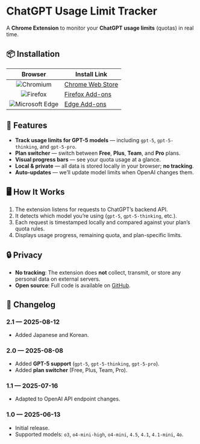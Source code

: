 # ChatGPT Usage Limit Tracker

A **Chrome Extension** to monitor your **ChatGPT usage limits** (quotas) in real time.

## 📦 Installation

| Browser   | Install Link |
| :-------: | ------------ |
| <img src="https://github.com/user-attachments/assets/5463ef88-873b-4516-8514-5277664cfde7" alt="Chromium"> | <a href="https://chrome.google.com/webstore/detail/pbgiljgknpehngkimlhaemngkgglnden">Chrome Web Store</a> |
| <img src="https://github.com/user-attachments/assets/b0136512-56a5-4856-8c50-4971c957a24f" alt="Firefox"> | <a href="https://addons.mozilla.org/addon/chatgpt-usage-limit-tracker/">Firefox Add-ons</a> |
| <img src="https://github.com/user-attachments/assets/3a7569f8-688b-4eb1-a643-8d0fe173aefe" alt="Microsoft Edge"> | <a href="https://microsoftedge.microsoft.com/addons/detail/peikfceajfmjjnifhmlhocldheffmdjo">Edge Add-ons</a> |

## 🚀 Features

- **Track usage limits for GPT-5 models** — including `gpt-5`, `gpt-5-thinking`, and `gpt-5-pro`.
- **Plan switcher** — switch between **Free**, **Plus**, **Team**, and **Pro** plans.
- **Visual progress bars** — see your quota usage at a glance.
- **Local & private** — all data is stored locally in your browser; **no tracking**.
- **Auto-updates** — we’ll update model limits when OpenAI changes them.

## 🖥️ How It Works

1. The extension listens for requests to ChatGPT’s backend API.  
2. It detects which model you’re using (`gpt-5`, `gpt-5-thinking`, etc.).  
3. Each request is timestamped locally and compared against your plan’s quota rules.  
4. Displays usage progress, remaining quota, and plan-specific limits.

## 🔒 Privacy

- **No tracking**: The extension does **not** collect, transmit, or store any personal data on external servers.
- **Open source**: Full code is available on [GitHub](https://github.com/andyli0123/chatgpt-usage-limit-tracker).

## 📜 Changelog

### 2.1 — 2025-08-12
- Added Japanese and Korean.

### 2.0 — 2025-08-08
- Added **GPT-5 support** (`gpt-5`, `gpt-5-thinking`, `gpt-5-pro`).
- Added **plan switcher** (Free, Plus, Team, Pro).

### 1.1 — 2025-07-16
- Adapted to OpenAI API endpoint changes.  

### 1.0 — 2025-06-13
- Initial release.
- Supported models: `o3`, `o4-mini-high`, `o4-mini`, `4.5`, `4.1`, `4.1-mini`, `4o`.
